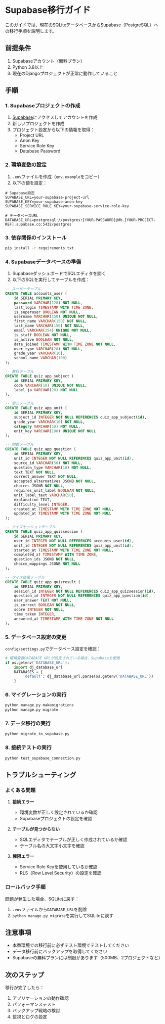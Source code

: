 # Supabase移行ガイド

このガイドでは、現在のSQLiteデータベースからSupabase（PostgreSQL）への移行手順を説明します。

## 前提条件

1. Supabaseアカウント（無料プラン）
2. Python 3.8以上
3. 現在のDjangoプロジェクトが正常に動作していること

## 手順

### 1. Supabaseプロジェクトの作成

1. [Supabase](https://supabase.com)にアクセスしてアカウントを作成
2. 新しいプロジェクトを作成
3. プロジェクト設定から以下の情報を取得：
   - Project URL
   - Anon Key
   - Service Role Key
   - Database Password

### 2. 環境変数の設定

1. `.env`ファイルを作成（`env.example`をコピー）
2. 以下の値を設定：

```env
# Supabase設定
SUPABASE_URL=your-supabase-project-url
SUPABASE_KEY=your-supabase-anon-key
SUPABASE_SERVICE_ROLE_KEY=your-supabase-service-role-key

# データベースURL
DATABASE_URL=postgresql://postgres:[YOUR-PASSWORD]@db.[YOUR-PROJECT-REF].supabase.co:5432/postgres
```

### 3. 依存関係のインストール

```bash
pip install -r requirements.txt
```

### 4. Supabaseデータベースの準備

1. SupabaseダッシュボードでSQLエディタを開く
2. 以下のSQLを実行してテーブルを作成：

```sql
-- ユーザーテーブル
CREATE TABLE accounts_user (
    id SERIAL PRIMARY KEY,
    password VARCHAR(128) NOT NULL,
    last_login TIMESTAMP WITH TIME ZONE,
    is_superuser BOOLEAN NOT NULL,
    username VARCHAR(150) UNIQUE NOT NULL,
    first_name VARCHAR(150) NOT NULL,
    last_name VARCHAR(150) NOT NULL,
    email VARCHAR(254) UNIQUE NOT NULL,
    is_staff BOOLEAN NOT NULL,
    is_active BOOLEAN NOT NULL,
    date_joined TIMESTAMP WITH TIME ZONE NOT NULL,
    user_type VARCHAR(20) NOT NULL,
    grade_year VARCHAR(10),
    school_name VARCHAR(100)
);

-- 教科テーブル
CREATE TABLE quiz_app_subject (
    id SERIAL PRIMARY KEY,
    code VARCHAR(10) UNIQUE NOT NULL,
    label_ja VARCHAR(20) NOT NULL
);

-- 単元テーブル
CREATE TABLE quiz_app_unit (
    id SERIAL PRIMARY KEY,
    subject_id INTEGER NOT NULL REFERENCES quiz_app_subject(id),
    grade_year VARCHAR(10) NOT NULL,
    category VARCHAR(50) NOT NULL,
    unit_key VARCHAR(100) UNIQUE NOT NULL
);

-- 問題テーブル
CREATE TABLE quiz_app_question (
    id SERIAL PRIMARY KEY,
    unit_id INTEGER NOT NULL REFERENCES quiz_app_unit(id),
    source_id VARCHAR(50) NOT NULL,
    question_type VARCHAR(10) NOT NULL,
    text TEXT NOT NULL,
    correct_answer TEXT NOT NULL,
    accepted_alternatives JSONB NOT NULL,
    choices JSONB NOT NULL,
    requires_unit_label BOOLEAN NOT NULL,
    unit_label_text VARCHAR(50),
    explanation TEXT,
    difficulty_level INTEGER,
    created_at TIMESTAMP WITH TIME ZONE NOT NULL,
    updated_at TIMESTAMP WITH TIME ZONE NOT NULL
);

-- クイズセッションテーブル
CREATE TABLE quiz_app_quizsession (
    id SERIAL PRIMARY KEY,
    user_id INTEGER NOT NULL REFERENCES accounts_user(id),
    unit_id INTEGER NOT NULL REFERENCES quiz_app_unit(id),
    started_at TIMESTAMP WITH TIME ZONE NOT NULL,
    completed_at TIMESTAMP WITH TIME ZONE,
    question_ids JSONB NOT NULL,
    choice_mappings JSONB NOT NULL
);

-- クイズ結果テーブル
CREATE TABLE quiz_app_quizresult (
    id SERIAL PRIMARY KEY,
    session_id INTEGER NOT NULL REFERENCES quiz_app_quizsession(id),
    question_id INTEGER NOT NULL REFERENCES quiz_app_question(id),
    user_answer TEXT NOT NULL,
    is_correct BOOLEAN NOT NULL,
    score INTEGER NOT NULL,
    time_taken INTEGER,
    answered_at TIMESTAMP WITH TIME ZONE NOT NULL
);
```

### 5. データベース設定の変更

`config/settings.py`でデータベース設定を確認：

```python
# 環境変数DATABASE_URLが設定されている場合、Supabaseを使用
if os.getenv('DATABASE_URL'):
    import dj_database_url
    DATABASES = {
        'default': dj_database_url.parse(os.getenv('DATABASE_URL'))
    }
```

### 6. マイグレーションの実行

```bash
python manage.py makemigrations
python manage.py migrate
```

### 7. データ移行の実行

```bash
python migrate_to_supabase.py
```

### 8. 接続テストの実行

```bash
python test_supabase_connection.py
```

## トラブルシューティング

### よくある問題

1. **接続エラー**
   - 環境変数が正しく設定されているか確認
   - Supabaseプロジェクトの設定を確認

2. **テーブルが見つからない**
   - SQLエディタでテーブルが正しく作成されているか確認
   - テーブル名の大文字小文字を確認

3. **権限エラー**
   - Service Role Keyを使用しているか確認
   - RLS（Row Level Security）の設定を確認

### ロールバック手順

問題が発生した場合、SQLiteに戻す：

1. `.env`ファイルから`DATABASE_URL`を削除
2. `python manage.py migrate`を実行してSQLiteに戻す

## 注意事項

- 本番環境での移行前に必ずテスト環境でテストしてください
- データ移行前にバックアップを取得してください
- Supabaseの無料プランには制限があります（500MB、2プロジェクトなど）

## 次のステップ

移行が完了したら：

1. アプリケーションの動作確認
2. パフォーマンステスト
3. バックアップ戦略の検討
4. 監視とログの設定
